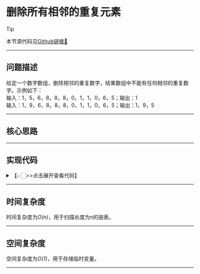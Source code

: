 # 删除所有相邻的重复元素

> [!Tip]
> 
> 本节源代码见[Github链接🔗](https://github.com/MaxSolider/leetcode-algorithm/blob/main/structure/src/main/java/org/example/linkedlist/exercises/NthNodeFromEnd.java)

---

## 问题描述
给定一个数字数组，删除相邻的重复数字，结果数组中不能有任何相邻的重复数字。示例如下：<br/>
输入：1，5，6，8，8，8，0，1，1，0，6，5；输出：1<br/>
输入：1，9，6，8，8，8，0，1，1，0，6，5；输出：1，9，5

---

## 核心思路



---

## 实现代码
<details> 
	<summary>【👉🏻>>点击展开查看代码】</summary> 
	<pre>
		<code>
		</code>
	</pre>
</details>

---

## 时间复杂度
时间复杂度为*O(n)*，用于扫描长度为n的链表。

---

## 空间复杂度
空间复杂度为*O(1)*，用于存储临时变量。

---

